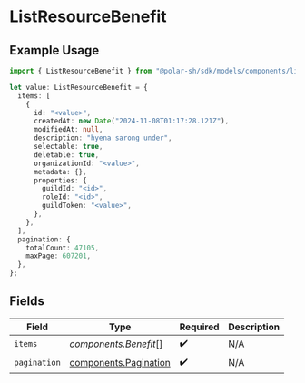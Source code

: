 # ListResourceBenefit

## Example Usage

```typescript
import { ListResourceBenefit } from "@polar-sh/sdk/models/components/listresourcebenefit.js";

let value: ListResourceBenefit = {
  items: [
    {
      id: "<value>",
      createdAt: new Date("2024-11-08T01:17:28.121Z"),
      modifiedAt: null,
      description: "hyena sarong under",
      selectable: true,
      deletable: true,
      organizationId: "<value>",
      metadata: {},
      properties: {
        guildId: "<id>",
        roleId: "<id>",
        guildToken: "<value>",
      },
    },
  ],
  pagination: {
    totalCount: 47105,
    maxPage: 607201,
  },
};
```

## Fields

| Field                                                          | Type                                                           | Required                                                       | Description                                                    |
| -------------------------------------------------------------- | -------------------------------------------------------------- | -------------------------------------------------------------- | -------------------------------------------------------------- |
| `items`                                                        | *components.Benefit*[]                                         | :heavy_check_mark:                                             | N/A                                                            |
| `pagination`                                                   | [components.Pagination](../../models/components/pagination.md) | :heavy_check_mark:                                             | N/A                                                            |